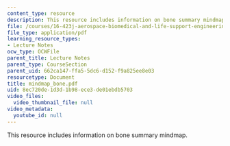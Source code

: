 ```yaml
---
content_type: resource
description: This resource includes information on bone summary mindmap.
file: /courses/16-423j-aerospace-biomedical-and-life-support-engineering-spring-2006/8ec720de1d3d1b98ece3de01ebdb5703_mindmap_bone.pdf
file_type: application/pdf
learning_resource_types:
- Lecture Notes
ocw_type: OCWFile
parent_title: Lecture Notes
parent_type: CourseSection
parent_uid: 662ca147-ffa5-5dc6-d152-f9a825ee8e03
resourcetype: Document
title: mindmap_bone.pdf
uid: 8ec720de-1d3d-1b98-ece3-de01ebdb5703
video_files:
  video_thumbnail_file: null
video_metadata:
  youtube_id: null
---
```

This resource includes information on bone summary mindmap.

